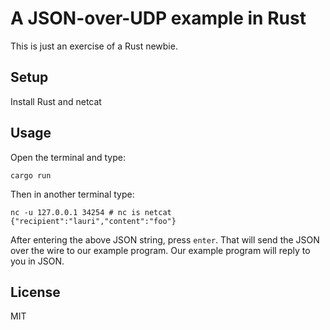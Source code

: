 # A JSON-over-UDP example in Rust

This is just an exercise of a Rust newbie.

## Setup

Install Rust and netcat

## Usage

Open the terminal and type:

    cargo run

Then in another terminal type:

    nc -u 127.0.0.1 34254 # nc is netcat
    {"recipient":"lauri","content":"foo"}

After entering the above JSON string, press `enter`. That will send the JSON
over the wire to our example program. Our example program will reply to you in
JSON.

## License

MIT
